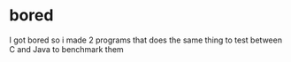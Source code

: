 # bored

I got bored so i made 2 programs that does the same thing to test between C and Java to benchmark them
